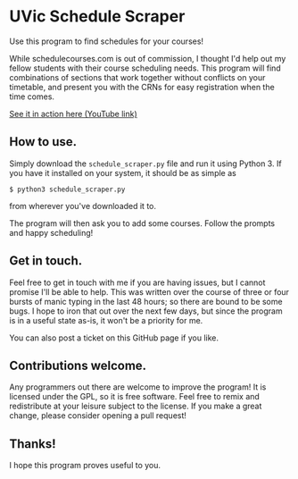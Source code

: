 UVic Schedule Scraper
=====================

Use this program to find schedules for your courses!

While schedulecourses.com is out of commission, I thought I'd help out my fellow students with their
course scheduling needs. This program will find combinations of sections that work together without
conflicts on your timetable, and present you with the CRNs for easy registration when the time comes.

[See it in action here (YouTube link)](https://youtu.be/BdfHxtnDEm8)

## How to use.

Simply download the `schedule_scraper.py` file and run it using Python 3. If you have it installed on
your system, it should be as simple as

```
$ python3 schedule_scraper.py
```

from wherever you've downloaded it to.

The program will then ask you to add some courses. Follow the prompts and happy scheduling!

## Get in touch.

Feel free to get in touch with me if you are having issues, but I cannot promise I'll be able to help.
This was written over the course of three or four bursts of manic typing in the last 48 hours; so there
are bound to be some bugs. I hope to iron that out over the next few days, but since the program is
in a useful state as-is, it won't be a priority for me.

You can also post a ticket on this GitHub page if you like.

## Contributions welcome.

Any programmers out there are welcome to improve the program! It is licensed under the GPL, so it is
free software. Feel free to remix and redistribute at your leisure subject to the license. If you make
a great change, please consider opening a pull request!

## Thanks!

I hope this program proves useful to you.

